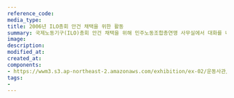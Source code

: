 ```yaml
---
reference_code:
media_type:
title: 2006년 ILO총회 안건 채택을 위한 활동
summary: 국제노동기구(ILO)총회 안건 채택을 위해 민주노동조합총연맹 사무실에서 대화를 나누고있다.
image:
description:
modified_at:
created_at:
components:
- https://wwm3.s3.ap-northeast-2.amazonaws.com/exhibition/ex-02/운동사관/연대로희망을만들다/2006+ILO총회+안건+채택을+위한+활동.jpg
tags:
-
---
```

